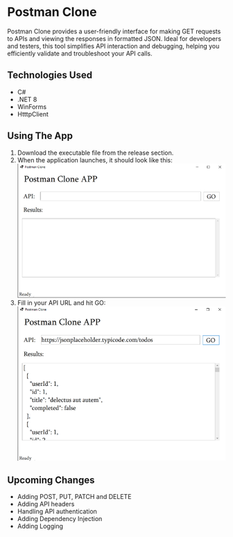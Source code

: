 # Postman Clone
Postman Clone provides a user-friendly interface for making GET requests to APIs and viewing the responses in formatted JSON. Ideal for developers and testers, this tool simplifies API interaction and debugging, helping you efficiently validate and troubleshoot your API calls.

## Technologies Used
* C#
* .NET 8
* WinForms
* HtttpClient

## Using The App
1. Download the executable file from the release section.
2. When the application launches, it should look like this:
![Postman Clone App ready to run](Images/screenshot1.png "Ready to Run")
3. Fill in your API URL and hit GO:
![Postman Clone App ready to run](Images/screenshot2.png "Run Results")


## Upcoming Changes
* Adding POST, PUT, PATCH and DELETE
* Adding API headers
* Handling API authentication
* Adding Dependency Injection
* Adding Logging
